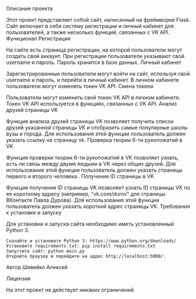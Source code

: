 Описание проекта

Этот проект представляет собой сайт, написанный на фреймворке Flask. Сайт включает в себя систему регистрации и личный кабинет для пользователей, а также несколько функций, связанных с VK API.
Функционал
Регистрация

На сайте есть страница регистрации, на которой пользователи могут создать свой аккаунт. При регистрации пользователи указывают свой username и пароль. Пароль хранится в базе данных.
Личный кабинет

Зарегистрированные пользователи могут войти на сайт, используя свой username и пароль, и перейти в личный кабинет. В личном кабинете пользователи могут изменять  токен VK API.
Смена токена

Пользователи могут изменить свой токен VK API в личном кабинете. Токен VK API используется в функциях, связанных с VK API.
Анализ друзей страницы VK

Функция анализа друзей страницы VK позволяет получить список друзей указанной страницы VK и отобразить самые популярные школы вузы и города. Для использования этой функции пользователь должен указать ссылку на страницу vk.
Проверка теории 6-ти рукопожатий в VK

Функция проверки теории 6-ти рукопожатий в VK позволяет узнать, есть ли связь между двумя людьми в VK через общих друзей. Для использования этой функции пользователь должен указать страницы первого и второго человека .
Получение ID страницы в VK

Функция получения ID страницы VK позволяет узнать ID страницы VK по ее короткому адресу (например, "vk.com/durov" для страницы ВКонтакте Павла Дурова). Для использования этой функции пользователь должен указать короткий адрес страницы VK.
Требования к установке и запуску

Для установки и запуска сайта необходимо иметь установленный Python 3.

    Скачайте и установите Python 3: https://www.python.org/downloads/
    Установите requirements.txt: pip install requirements.txt
    Запустите сайт: python main.py
    Откройте браузер и перейдите на адрес http://localhost:5000/.

Автор
    Шевейко Алексей

Лицензия

На этот проект не действует никаких ограничений